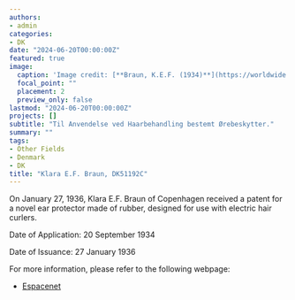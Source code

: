 ```yaml
---
authors:
- admin
categories:
- DK
date: "2024-06-20T00:00:00Z"
featured: true
image:
  caption: 'Image credit: [**Braun, K.E.F. (1934)**](https://worldwide.espacenet.com/patent/search/family/020265756/publication/DK51192C?q=pn%3DDK51192C)'
  focal_point: ""
  placement: 2
  preview_only: false
lastmod: "2024-06-20T00:00:00Z"
projects: []
subtitle: "Til Anvendelse ved Haarbehandling bestemt Ørebeskytter."
summary: ""
tags:
- Other Fields
- Denmark
- DK
title: "Klara E.F. Braun, DK51192C"
---
```


On January 27, 1936, Klara E.F. Braun of Copenhagen received a patent for a novel ear protector made of rubber, designed for use with electric hair curlers.

Date of Application: 20 September 1934

Date of Issuance: 27 January 1936

For more information, please refer to the following webpage: 

- [Espacenet](https://worldwide.espacenet.com/patent/search/family/020265756/publication/DK51192C?q=pn%3DDK51192C)
